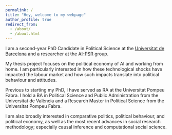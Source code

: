 ```yaml
---
permalink: /
title: "Hey, welcome to my webpage"
author_profile: true
redirect_from: 
  - /about/
  - /about.html
---
```


I am a second-year PhD Candidate in Political Science at the [Universitat de Barcelona](https://web.ub.edu/es/inicio) and a researcher at the [AI-PSR](http://aipsr.net/) group. 

My thesis project focuses on the political economy of AI and working from home. I am particularly interested in how these technological shocks have impacted the labour market and how such impacts translate into political behaviour and attitudes.

Previous to starting my PhD, I have served as RA at the Universitat Pompeu Fabra. I hold a BA in Political Science and Public Administration from the Universitat de València and a Research Master in Political Science from the Universitat Pompeu Fabra.

I am also broadly interested in comparative politics, political behaviour, and political economy, as well as the most recent advances in social research methodology; especially causal inference and computational social science.


